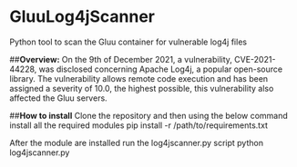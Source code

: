 # GluuLog4jScanner
Python tool to scan the Gluu container for vulnerable log4j files

##**Overview:**
On the 9th of December 2021, a vulnerability, CVE-2021-44228, was disclosed concerning Apache Log4j, a popular open-source library. The vulnerability allows remote code execution and has been assigned a severity of 10.0, the highest possible, this vulnerability also affected the Gluu servers.

##**How to install**
Clone the repository and then using the below command install all the required modules
                pip install -r /path/to/requirements.txt

After the module are installed run the log4jscanner.py script
                python log4jscanner.py

